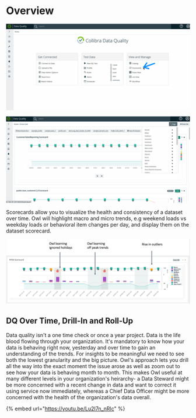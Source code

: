 # Overview

![](<../../.gitbook/assets/scorecards (1).gif>)

![](../../.gitbook/assets/scorecards2.gif)

Scorecards allow you to visualize the health and consistency of a dataset over time. Owl will highlight macro and micro trends, e.g weekend loads vs weekday loads or behavioral item changes per day, and display them on the dataset scorecard.

![](../../.gitbook/assets/owl-trend.png)

## DQ Over Time, Drill-In and Roll-Up

Data quality isn't a one time check or once a year project. Data is the life blood flowing through your organization. It's mandatory to know how your data is behaving right now, yesterday and over time to gain an understanding of the trends. For insights to be meaningful we need to see both the lowest granularity and the big picture. Owl's approach lets you drill all the way into the exact moment the issue arose as well as zoom out to see how your data is behaving month to month. This makes Owl useful at many different levels in your organization's heirarchy- a Data Steward might be more concerned with a recent change in data and want to correct it using service now immediately, whereas a Chief Data Officer might be more concerned with the health of the organization's data overall.

{% embed url="https://youtu.be/Lu2I7n_nRlc" %}
